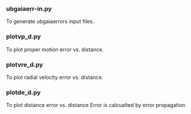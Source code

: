 

### ubgaiaerr-in.py

 To generate ubgaiaerrors input files.

### plotvp_d.py
 To plot proper motion error vs. distance.

### plotvre_d.py
 To plot radial velocity error vs. distance.

### plotde_d.py
 To plot distance error vs. distance   Error is calcualted by error propagation



